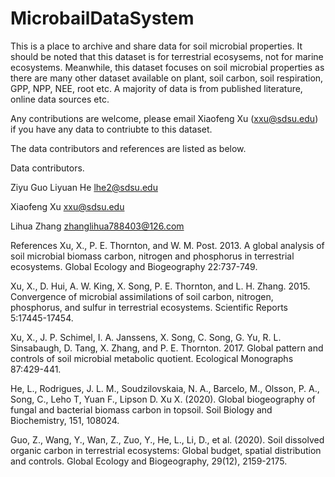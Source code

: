 # MicrobailDataSystem
This is a place to archive and share data for soil microbial properties. It should be noted that this dataset is for terrestrial ecosysems, not for marine ecosystems. Meanwhile, this dataset focuses on soil microbial properties as there are many other dataset available on plant, soil carbon, soil respiration, GPP, NPP, NEE, root etc. A majority of data is from published literature, online data sources etc.

Any contributions are welcome, please email Xiaofeng Xu (xxu@sdsu.edu) if you have any data to contriubte to this dataset.

The data contributors and references are listed as below.

Data contributors.

Ziyu Guo
Liyuan He lhe2@sdsu.edu

Xiaofeng Xu xxu@sdsu.edu

Lihua Zhang zhanglihua788403@126.com


References
Xu, X., P. E. Thornton, and W. M. Post. 2013. A global analysis of soil microbial biomass carbon, nitrogen and phosphorus in terrestrial ecosystems. Global Ecology and Biogeography 22:737-749.

Xu, X., D. Hui, A. W. King, X. Song, P. E. Thornton, and L. H. Zhang. 2015. Convergence of microbial assimilations of soil carbon, nitrogen, phosphorus, and sulfur in terrestrial ecosystems. Scientific Reports 5:17445-17454.

Xu, X., J. P. Schimel, I. A. Janssens, X. Song, C. Song, G. Yu, R. L. Sinsabaugh, D. Tang, X. Zhang, and P. E. Thornton. 2017. Global pattern and controls of soil microbial metabolic quotient. Ecological Monographs 87:429-441.

He, L., Rodrigues, J. L. M., Soudzilovskaia, N. A., Barcelo, M., Olsson, P. A., Song, C., Leho T, Yuan F., Lipson D. Xu X. (2020). Global biogeography of fungal and bacterial biomass carbon in topsoil. Soil Biology and Biochemistry, 151, 108024. 

Guo, Z., Wang, Y., Wan, Z., Zuo, Y., He, L., Li, D., et al. (2020). Soil dissolved organic carbon in terrestrial ecosystems: Global budget, spatial distribution and controls. Global Ecology and Biogeography, 29(12), 2159-2175.




